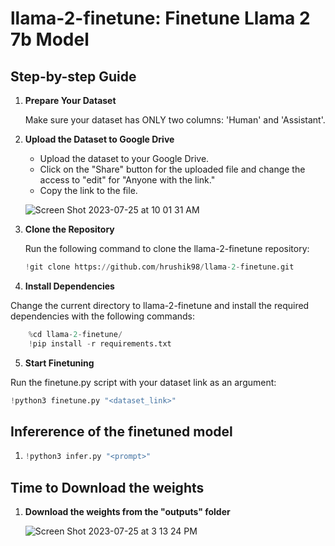 # llama-2-finetune: Finetune Llama 2 7b Model

## Step-by-step Guide

1. **Prepare Your Dataset**

   Make sure your dataset has ONLY two columns: 'Human' and 'Assistant'.

2. **Upload the Dataset to Google Drive**

   - Upload the dataset to your Google Drive.
   - Click on the "Share" button for the uploaded file and change the access to "edit" for "Anyone with the link."
   - Copy the link to the file.

   ![Screen Shot 2023-07-25 at 10 01 31 AM](https://github.com/hrushik98/llama-2-finetune/assets/91076764/5bf9b201-f086-430f-8573-ded39d7ca70d)

3. **Clone the Repository**

   Run the following command to clone the llama-2-finetune repository:
   ```python
   !git clone https://github.com/hrushik98/llama-2-finetune.git 
   ```

4. **Install Dependencies**

Change the current directory to llama-2-finetune and install the required dependencies with the following commands:

  ```python
      %cd llama-2-finetune/
      !pip install -r requirements.txt    
  ```
5. **Start Finetuning**

Run the finetune.py script with your dataset link as an argument:
  ```python
  !python3 finetune.py "<dataset_link>"  
  ```

## Infererence of the finetuned model

1. ```python
   !python3 infer.py "<prompt>"
   
   ```

## Time to Download the weights
1. **Download the weights from the "outputs" folder**

   
   ![Screen Shot 2023-07-25 at 3 13 24 PM](https://github.com/hrushik98/llama-2-finetune/assets/91076764/dc8f9fef-15c4-4bc7-8360-b5ca9db41588)

